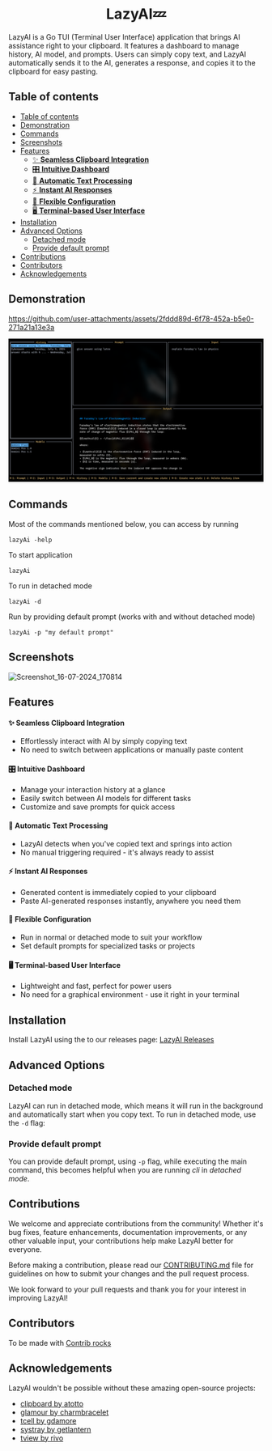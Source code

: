 <center><h1>LazyAI💤</h1></center>

LazyAI is a Go TUI (Terminal User Interface) application that brings AI assistance right to your clipboard. It features a dashboard to manage history, AI model, and prompts. Users can simply copy text, and LazyAI automatically sends it to the AI, generates a response, and copies it to the clipboard for easy pasting.

## Table of contents

- [Table of contents](#table-of-contents)
- [Demonstration](#demonstration)
- [Commands](#commands)
- [Screenshots](#screenshots)
- [Features](#features)
  - [✨ **Seamless Clipboard Integration**](#-seamless-clipboard-integration)
  - [🎛️ **Intuitive Dashboard**](#️-intuitive-dashboard)
  - [🚀 **Automatic Text Processing**](#-automatic-text-processing)
  - [⚡ **Instant AI Responses**](#-instant-ai-responses)
  - [🔧 **Flexible Configuration**](#-flexible-configuration)
  - [🖥️ **Terminal-based User Interface**](#️-terminal-based-user-interface)
- [Installation](#installation)
- [Advanced Options](#advanced-options)
  - [Detached mode](#detached-mode)
  - [Provide default prompt](#provide-default-prompt)
- [Contributions](#contributions)
- [Contributors](#contributors)
- [Acknowledgements](#acknowledgements)

## Demonstration
<!-- video here -->

<https://github.com/user-attachments/assets/2fddd89d-6f78-452a-b5e0-271a21a13e3a>

![Screenshot](./public/Screenshot_16-07-2024_174457.png)

## Commands

Most of the commands mentioned below, you can access by running

```
lazyAi -help
```

To start application

```
lazyAi
```

To run in detached mode

```
lazyAi -d
```

Run by providing default prompt (works with and without detached mode)

```
lazyAi -p "my default prompt"
```

## Screenshots

![Screenshot_16-07-2024_170814](https://github.com/user-attachments/assets/a1be0381-a590-4a7d-903c-5221234981ed)

## Features

#### ✨ **Seamless Clipboard Integration**

- Effortlessly interact with AI by simply copying text
- No need to switch between applications or manually paste content

#### 🎛️ **Intuitive Dashboard**

- Manage your interaction history at a glance
- Easily switch between AI models for different tasks
- Customize and save prompts for quick access

#### 🚀 **Automatic Text Processing**

- LazyAI detects when you've copied text and springs into action
- No manual triggering required - it's always ready to assist

#### ⚡ **Instant AI Responses**

- Generated content is immediately copied to your clipboard
- Paste AI-generated responses instantly, anywhere you need them

#### 🔧 **Flexible Configuration**

- Run in normal or detached mode to suit your workflow
- Set default prompts for specialized tasks or projects

#### 🖥️ **Terminal-based User Interface**

- Lightweight and fast, perfect for power users
- No need for a graphical environment - use it right in your terminal

## Installation

Install LazyAI using the to our releases page: [LazyAI Releases](link)

## Advanced Options

### Detached mode

LazyAI can run in detached mode, which means it will run in the background and automatically start when you copy text. To run in detached mode, use the `-d` flag:

### Provide default prompt

You can provide default prompt, using `-p` flag, while executing the main command, this becomes helpful when you are running *cli* in *detached mode*.

## Contributions

We welcome and appreciate contributions from the community! Whether it's bug fixes, feature enhancements, documentation improvements, or any other valuable input, your contributions help make LazyAI better for everyone.

Before making a contribution, please read our [CONTRIBUTING.md](CONTRIBUTING.md) file for guidelines on how to submit your changes and the pull request process.

We look forward to your pull requests and thank you for your interest in improving LazyAI!

## Contributors

To be made with [Contrib rocks](https://contrib.rocks/)

## Acknowledgements

LazyAI wouldn't be possible without these amazing open-source projects:

- [clipboard by atotto](https://github.com/atotto/clipboard)
- [glamour by charmbracelet](https://github.com/charmbracelet/glamour)
- [tcell by gdamore](https://github.com/gdamore/tcell)
- [systray by getlantern](https://github.com/getlantern/systray)
- [tview by rivo](https://github.com/rivo/tview)
